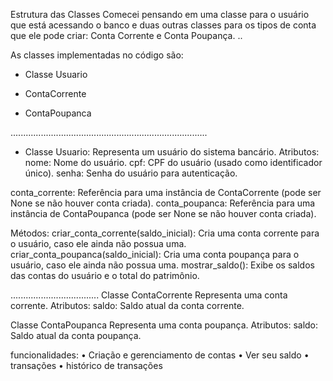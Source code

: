 Estrutura das Classes
Comecei pensando em uma classe para o usuário que está acessando
o banco e duas outras classes para os tipos de conta que ele pode criar: Conta Corrente e Conta Poupança.
..


As classes implementadas no código são:

- Classe Usuario

- ContaCorrente

- ContaPoupanca

..............................................................................
- Classe Usuario:
Representa um usuário do sistema bancário.
Atributos:
nome: Nome do usuário.
cpf: CPF do usuário (usado como identificador único).
senha: Senha do usuário para autenticação.

conta_corrente: Referência para uma instância de ContaCorrente (pode ser None se não houver conta criada).
conta_poupanca: Referência para uma instância de ContaPoupanca (pode ser None se não houver conta criada).


Métodos:
criar_conta_corrente(saldo_inicial): Cria uma conta corrente para o usuário, caso ele ainda não possua uma.
criar_conta_poupanca(saldo_inicial): Cria uma conta poupança para o usuário, caso ele ainda não possua uma.
mostrar_saldo(): Exibe os saldos das contas do usuário e o total do patrimônio.

...................................
Classe ContaCorrente
Representa uma conta corrente.
Atributos:
saldo: Saldo atual da conta corrente.

Classe ContaPoupanca
Representa uma conta poupança.
Atributos:
saldo: Saldo atual da conta poupança.






funcionalidades: 
• Criação e gerenciamento de contas
• Ver seu saldo
• transações 
• histórico de transações


